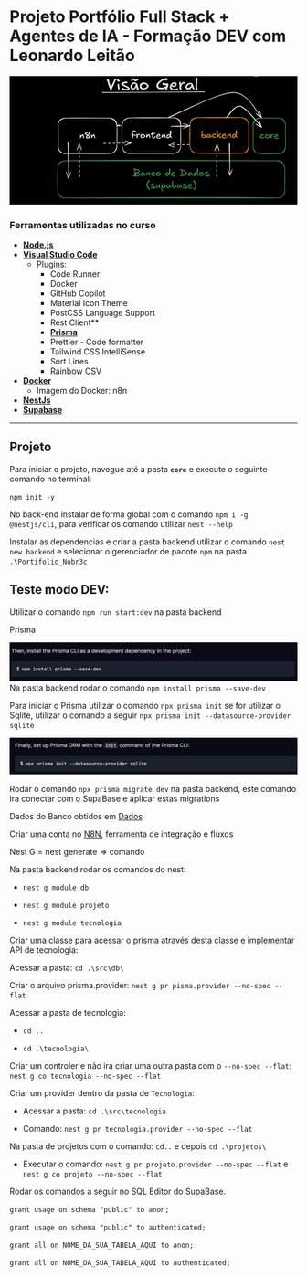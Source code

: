 # Projeto Portfólio Full Stack + Agentes de IA - Formação DEV com Leonardo Leitão

![alt text](image-2.png)

### Ferramentas utilizadas no curso

- **[Node.js](https://nodejs.org/pt)**
- **[Visual Studio Code](https://code.visualstudio.com/)**
    - Plugins:
        - Code Runner
        - Docker
        - GitHub Copilot
        - Material Icon Theme
        - PostCSS Language Support
        - Rest Client**
        - **[Prisma](https://www.prisma.io/docs/getting-started/quickstart-sqlite)**
        - Prettier - Code formatter
        - Tailwind CSS IntelliSense
        - Sort Lines
        - Rainbow CSV
- **[Docker](https://www.docker.com/)**
    - Imagem do Docker: n8n
- **[NestJs](https://docs.nestjs.com/)**
- **[Supabase](https://supabase.com/)**
---

## Projeto

Para iniciar o projeto, navegue até a pasta **`core`** e execute o seguinte comando no terminal:


`npm init -y`

No back-end instalar de forma global com o comando `npm i -g @nestjs/cli`, para verificar os comando utilizar `nest --help`

Instalar as dependencias e criar a pasta backend utilizar o comando `nest new backend` e selecionar o gerenciador de pacote `npm` na pasta `.\Portifolio_Nobr3c`

## Teste modo DEV:

Utilizar o comando `npm run start:dev` na pasta backend

Prisma

![prismaComando](image.png)
Na pasta backend rodar o comando `npm install prisma --save-dev`

Para iniciar o Prisma utilizar o comando `npx prisma init` se for utilizar o Sqlite, utilizar o comando a seguir `npx prisma init --datasource-provider sqlite`

![alt text](image-1.png)

Rodar o comando `npx prisma migrate dev` na pasta backend, este comando ira conectar com o SupaBase e aplicar estas migrations 

Dados do Banco obtidos em [Dados](https://github.com/portfolio-projetos-dev/assets)

Criar uma conta no [N8N](https://app.n8n.cloud/register), ferramenta de integração e fluxos

Nest G = nest generate => comando

Na pasta backend rodar os comandos do nest:

- `nest g module db`

- `nest g module projeto`

- `nest g module tecnologia`

Criar uma classe para acessar o prisma através desta classe e implementar API de tecnologia:

Acessar a pasta: `cd .\src\db\`

Criar o arquivo prisma.provider: `nest g pr pisma.provider --no-spec --flat`

Acessar a pasta de tecnologia: 

- `cd ..`

- `cd .\tecnologia\`

Criar um controler e não irá criar uma outra pasta com o `--no-spec --flat`: `nest g co tecnologia --no-spec --flat`

Criar um provider dentro da pasta de `Tecnologia`:

- Acessar a pasta: `cd .\src\tecnologia`

- Comando: `nest g pr tecnologia.provider --no-spec --flat`

Na pasta de projetos com o comando: `cd..` e depois `cd .\projetos\` 

- Executar o comando: `nest g pr projeto.provider --no-spec --flat` e `nest g co projeto --no-spec --flat`

Rodar os comandos a seguir no SQL Editor do SupaBase. 

`grant usage on schema "public" to anon;`

`grant usage on schema "public" to authenticated;`

`grant all on NOME_DA_SUA_TABELA_AQUI to anon;`

`grant all on NOME_DA_SUA_TABELA_AQUI to authenticated;`

